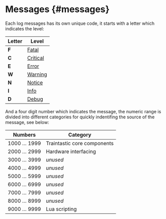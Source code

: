 # Messages {#messages}

Each log messages has its own unique code, it starts with a letter which indicates the level:

| Letter | Level                            |
| ------ | -------------------------------- |
| **F**  | [Fatal](messages/fatal.md)       |
| **C**  | [Critical](messages/critical.md) |
| **E**  | [Error](messages/error.md)       |
| **W**  | [Warning](messages/warning.md)   |
| **N**  | [Notice](messages/notice.md)     |
| **I**  | [Info](messages/info.md)         |
| **D**  | [Debug](messages/debug.md)       |

And a four digit number which indicates the message, the numeric range is divided into different categories for quickly indentifing the source of the message, see below:

| Numbers       | Category                    |
| ------------- | --------------------------- |
| 1000 … 1999 | Traintastic core components |
| 2000 … 2999 | Hardware interfacing        |
| 3000 … 3999 | *unused*                    |
| 4000 … 4999 | *unused*                    |
| 5000 … 5999 | *unused*                    |
| 6000 … 6999 | *unused*                    |
| 7000 … 7999 | *unused*                    |
| 8000 … 8999 | *unused*                    |
| 9000 … 9999 | Lua scripting               |
